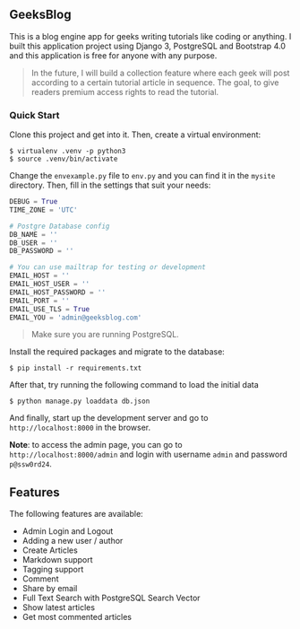 ## GeeksBlog
This is a blog engine app for geeks writing tutorials like coding or anything.
I built this application project using Django 3, PostgreSQL and Bootstrap 4.0 
and this application is free for anyone with any purpose. 

> In the future, I will build a collection feature where each geek 
will post according to a certain tutorial article in sequence. 
The goal, to give readers premium access rights to read the tutorial.


### Quick Start
Clone this project and get into it. Then, create a virtual environment:
```
$ virtualenv .venv -p python3
$ source .venv/bin/activate
```

Change the `envexample.py` file to `env.py` 
and you can find it in the `mysite` directory. 
Then, fill in the settings that suit your needs:

```python
DEBUG = True
TIME_ZONE = 'UTC'

# Postgre Database config
DB_NAME = ''
DB_USER = ''
DB_PASSWORD = ''

# You can use mailtrap for testing or development
EMAIL_HOST = ''
EMAIL_HOST_USER = ''
EMAIL_HOST_PASSWORD = ''
EMAIL_PORT = ''
EMAIL_USE_TLS = True
EMAIL_YOU = 'admin@geeksblog.com'
```

> Make sure you are running PostgreSQL.

Install the required packages and migrate to the database:

```
$ pip install -r requirements.txt
```

After that, try running the following command to load the initial data

```
$ python manage.py loaddata db.json
```

And finally, start up the development server and 
go to `http://localhost:8000` in the browser.

**Note**: to access the admin page, 
you can go to `http://localhost:8000/admin` and login with 
username `admin` and password `p@ssw0rd24`.

## Features
The following features are available:

- Admin Login and Logout 
- Adding a new user / author
- Create Articles
- Markdown support
- Tagging support
- Comment
- Share by email
- Full Text Search with PostgreSQL Search Vector
- Show latest articles
- Get most commented articles









